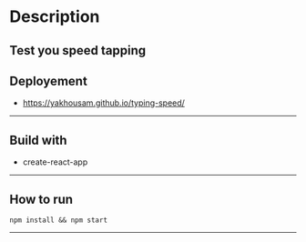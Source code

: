 # Description
Test you speed tapping
---

## Deployement  

 - https://yakhousam.github.io/typing-speed/
 

---
## Build with

- create-react-app

---

## How to run 

```
npm install && npm start
```
---